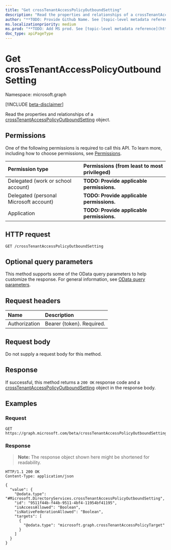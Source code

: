 ```yaml
---
title: "Get crossTenantAccessPolicyOutboundSetting"
description: "Read the properties and relationships of a crossTenantAccessPolicyOutboundSetting object."
author: "**TODO: Provide Github Name. See [topic-level metadata reference](https://msgo.azurewebsites.net/add/document/guidelines/metadata.html#topic-level-metadata)**"
ms.localizationpriority: medium
ms.prod: "**TODO: Add MS prod. See [topic-level metadata reference](https://msgo.azurewebsites.net/add/document/guidelines/metadata.html#topic-level-metadata)**"
doc_type: apiPageType
---
```


# Get crossTenantAccessPolicyOutboundSetting
Namespace: microsoft.graph

[!INCLUDE [beta-disclaimer](../../includes/beta-disclaimer.md)]

Read the properties and relationships of a [crossTenantAccessPolicyOutboundSetting](../resources/crosstenantaccesspolicyoutboundsetting.md) object.

## Permissions
One of the following permissions is required to call this API. To learn more, including how to choose permissions, see [Permissions](/graph/permissions-reference).

|Permission type|Permissions (from least to most privileged)|
|:---|:---|
|Delegated (work or school account)|**TODO: Provide applicable permissions.**|
|Delegated (personal Microsoft account)|**TODO: Provide applicable permissions.**|
|Application|**TODO: Provide applicable permissions.**|

## HTTP request

<!-- {
  "blockType": "ignored"
}
-->
``` http
GET /crossTenantAccessPolicyOutboundSetting
```

## Optional query parameters
This method supports some of the OData query parameters to help customize the response. For general information, see [OData query parameters](/graph/query-parameters).

## Request headers
|Name|Description|
|:---|:---|
|Authorization|Bearer {token}. Required.|

## Request body
Do not supply a request body for this method.

## Response

If successful, this method returns a `200 OK` response code and a [crossTenantAccessPolicyOutboundSetting](../resources/crosstenantaccesspolicyoutboundsetting.md) object in the response body.

## Examples

### Request
<!-- {
  "blockType": "request",
  "name": "get_crosstenantaccesspolicyoutboundsetting"
}
-->
``` http
GET https://graph.microsoft.com/beta/crossTenantAccessPolicyOutboundSetting
```


### Response
>**Note:** The response object shown here might be shortened for readability.
<!-- {
  "blockType": "response",
  "truncated": true,
  "@odata.type": "Microsoft.DirectoryServices.crossTenantAccessPolicyOutboundSetting"
}
-->
``` http
HTTP/1.1 200 OK
Content-Type: application/json

{
  "value": {
    "@odata.type": "#Microsoft.DirectoryServices.crossTenantAccessPolicyOutboundSetting",
    "id": "9511f44b-f44b-9511-4bf4-11954bf41195",
    "isAccessAllowed": "Boolean",
    "isNativeFederationAllowed": "Boolean",
    "targets": [
      {
        "@odata.type": "microsoft.graph.crossTenantAccessPolicyTarget"
      }
    ]
  }
}
```

